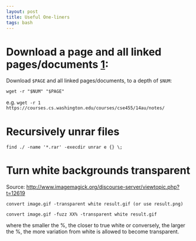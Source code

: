 ```yaml
---
layout: post
title: Useful One-liners
tags: bash
---
```


# Download a page and all linked pages/documents [1]:

Download `$PAGE` and all linked pages/documents, to a depth of `$NUM`:

`wget -r "$NUM" "$PAGE"`

e.g. `wget -r 1 https://courses.cs.washington.edu/courses/cse455/14au/notes/`

[1]: http://superuser.com/questions/274414/how-to-save-all-the-webpages-linked-from-one


# Recursively unrar files


`find ./ -name '*.rar' -execdir unrar e {} \;`

# Turn white backgrounds transparent

Source: http://www.imagemagick.org/discourse-server/viewtopic.php?t=12619

`convert image.gif -transparent white result.gif (or use result.png)`


`convert image.gif -fuzz XX% -transparent white result.gif`

where the smaller the %, the closer to true white or conversely, the larger the %, the more variation from white is allowed to become transparent.
